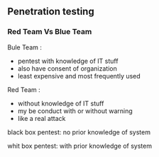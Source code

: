 ## Penetration testing

### Red Team Vs Blue Team

Bule Team :
- pentest with knowledge of IT stuff
- also have consent of organization
- least expensive and most frequently used

Red Team :
- without knowledge of IT stuff
- my be conduct with or without warning
- like a real attack

black box pentest: no prior knowledge of system

whit box pentest: with prior knowledge of system   